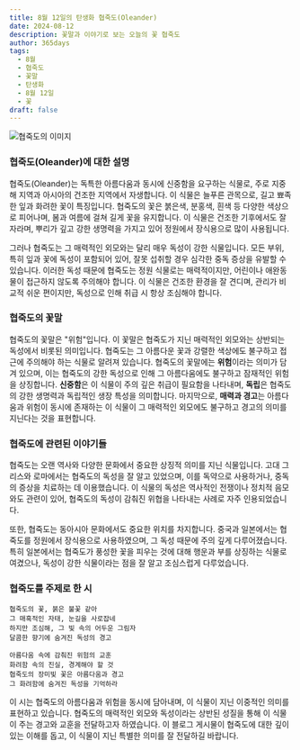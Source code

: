 ```yaml
---
title: 8월 12일의 탄생화 협죽도(Oleander)
date: 2024-08-12
description: 꽃말과 이야기로 보는 오늘의 꽃 협죽도
author: 365days
tags:
  - 8월
  - 협죽도
  - 꽃말
  - 탄생화
  - 8월 12일
  - 꽃
draft: false
---
```



![협죽도의 이미지](https://cdn.pixabay.com/photo/2022/08/25/11/47/red-oleander-7410079_1280.jpg#center)


### 협죽도(Oleander)에 대한 설명

협죽도(Oleander)는 독특한 아름다움과 동시에 신중함을 요구하는 식물로, 주로 지중해 지역과 아시아의 건조한 지역에서 자생합니다. 이 식물은 늘푸른 관목으로, 길고 뾰족한 잎과 화려한 꽃이 특징입니다. 협죽도의 꽃은 붉은색, 분홍색, 흰색 등 다양한 색상으로 피어나며, 봄과 여름에 걸쳐 길게 꽃을 유지합니다. 이 식물은 건조한 기후에서도 잘 자라며, 뿌리가 깊고 강한 생명력을 가지고 있어 정원에서 장식용으로 많이 사용됩니다.

그러나 협죽도는 그 매력적인 외모와는 달리 매우 독성이 강한 식물입니다. 모든 부위, 특히 잎과 꽃에 독성이 포함되어 있어, 잘못 섭취할 경우 심각한 중독 증상을 유발할 수 있습니다. 이러한 독성 때문에 협죽도는 정원 식물로는 매력적이지만, 어린이나 애완동물이 접근하지 않도록 주의해야 합니다. 이 식물은 건조한 환경을 잘 견디며, 관리가 비교적 쉬운 편이지만, 독성으로 인해 취급 시 항상 조심해야 합니다.

### 협죽도의 꽃말

협죽도의 꽃말은 "위험"입니다. 이 꽃말은 협죽도가 지닌 매력적인 외모와는 상반되는 독성에서 비롯된 의미입니다. 협죽도는 그 아름다운 꽃과 강렬한 색상에도 불구하고 접근에 주의해야 하는 식물로 알려져 있습니다. 협죽도의 꽃말에는 **위험**이라는 의미가 담겨 있으며, 이는 협죽도의 강한 독성으로 인해 그 아름다움에도 불구하고 잠재적인 위험을 상징합니다. **신중함**은 이 식물이 주의 깊은 취급이 필요함을 나타내며, **독립**은 협죽도의 강한 생명력과 독립적인 생장 특성을 의미합니다. 마지막으로, **매력과 경고**는 아름다움과 위험이 동시에 존재하는 이 식물이 그 매력적인 외모에도 불구하고 경고의 의미를 지닌다는 것을 표현합니다.

### 협죽도에 관련된 이야기들

협죽도는 오랜 역사와 다양한 문화에서 중요한 상징적 의미를 지닌 식물입니다. 고대 그리스와 로마에서는 협죽도의 독성을 잘 알고 있었으며, 이를 독약으로 사용하거나, 중독의 증상을 치료하는 데 이용했습니다. 이 식물의 독성은 역사적인 전쟁이나 정치적 음모와도 관련이 있어, 협죽도의 독성이 감춰진 위협을 나타내는 사례로 자주 인용되었습니다.

또한, 협죽도는 동아시아 문화에서도 중요한 위치를 차지합니다. 중국과 일본에서는 협죽도를 정원에서 장식용으로 사용하였으며, 그 독성 때문에 주의 깊게 다루어졌습니다. 특히 일본에서는 협죽도가 풍성한 꽃을 피우는 것에 대해 행운과 부를 상징하는 식물로 여겼으나, 독성이 강한 식물이라는 점을 잘 알고 조심스럽게 다루었습니다.

### 협죽도를 주제로 한 시


	협죽도의 꽃, 붉은 불꽃 같아
	그 매혹적인 자태, 눈길을 사로잡네
	하지만 조심해, 그 빛 속의 어두운 그림자
	달콤한 향기에 숨겨진 독성의 경고
	
	아름다움 속에 감춰진 위험의 교훈
	화려함 속의 진실, 경계해야 할 것
	협죽도의 장미빛 꽃은 아름다움과 경고
	그 화려함에 숨겨진 독성을 기억하라

이 시는 협죽도의 아름다움과 위험을 동시에 담아내며, 이 식물이 지닌 이중적인 의미를 표현하고 있습니다. 협죽도의 매력적인 외모와 독성이라는 상반된 성질을 통해 이 식물이 주는 경고와 교훈을 전달하고자 하였습니다. 이 블로그 게시물이 협죽도에 대한 깊이 있는 이해를 돕고, 이 식물이 지닌 특별한 의미를 잘 전달하길 바랍니다.